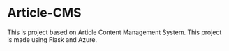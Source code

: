 # Article-CMS
This is project based on Article Content Management System. This project is made using Flask and Azure.
